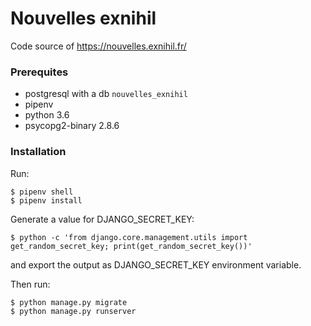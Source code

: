 # Nouvelles exnihil

Code source of https://nouvelles.exnihil.fr/

### Prerequites 
* postgresql with a db `nouvelles_exnihil`
* pipenv
* python 3.6
* psycopg2-binary 2.8.6


### Installation

Run:
```
$ pipenv shell
$ pipenv install
```

Generate a value for DJANGO_SECRET_KEY:

```
$ python -c 'from django.core.management.utils import get_random_secret_key; print(get_random_secret_key())'
```

and export the output as DJANGO_SECRET_KEY environment variable.

Then run:
```
$ python manage.py migrate
$ python manage.py runserver
```